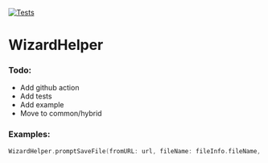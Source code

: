 [![Tests](https://github.com/sentryco/WizardHelper/actions/workflows/Tests.yml/badge.svg)](https://github.com/sentryco/WizardHelper/actions/workflows/Tests.yml)

# WizardHelper

### Todo:
- Add github action
- Add tests
- Add example
- Move to common/hybrid

### Examples:
```swift
WizardHelper.promptSaveFile(fromURL: url, fileName: fileInfo.fileName, view: self)
```

